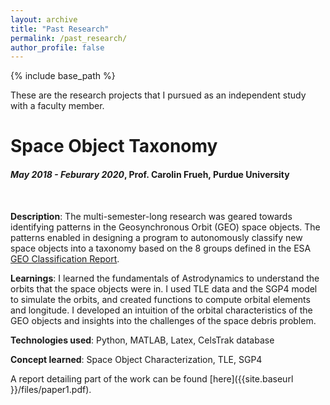 ```yaml
---
layout: archive
title: "Past Research"
permalink: /past_research/
author_profile: false
---
```


{% include base_path %}

These are the research projects that I pursued as an independent study with a faculty member. 
<br>

# Space Object Taxonomy
#### _May 2018 - Feburary 2020_, __Prof. Carolin Frueh, Purdue University__
<br>

**Description**: The multi-semester-long research was geared towards identifying patterns in the Geosynchronous Orbit (GEO) space objects. The patterns enabled in designing a program to autonomously classify new space objects into a taxonomy based on the 8 groups defined in the ESA [GEO Classification Report](http://www.astronomer.ru/data/0128/ESA_GEO_Classification_Report_issue_19.pdf).

**Learnings**: I learned the fundamentals of Astrodynamics to understand the orbits that the space objects were in. I used TLE data and the SGP4 model to simulate the orbits, and created functions to compute orbital elements and longitude. I developed an intuition of the orbital characteristics of the GEO objects and insights into the challenges of the space debris problem.

**Technologies used**: Python, MATLAB, Latex, CelsTrak database

**Concept learned**: Space Object Characterization, TLE, SGP4 

A report detailing part of the work can be found [here]({{site.baseurl }}/files/paper1.pdf). 

<!-- 
{% for post in site.portfolio %}
  {% include archive-single.html %}
{% endfor %} 
-->

